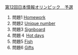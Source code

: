 [第12回日本情報オリンピック　予選](http://www.ioi-jp.org/joi/2012/2013-yo/index.html)

1. 問題1 [Homework](http://www.ioi-jp.org/joi/2012/2013-yo/2013-yo-t1/2013-yo-t1.html)
2. 問題2 [Unique number](http://www.ioi-jp.org/joi/2012/2013-yo/2013-yo-t2/2013-yo-t2.html)
3. 問題3 [Signboard](http://www.ioi-jp.org/joi/2012/2013-yo/2013-yo-t3/2013-yo-t3.html)
4. 問題４ [Hot days](http://www.ioi-jp.org/joi/2012/2013-yo/2013-yo-t4/2013-yo-t4.html)
5. 問題5 [Fish](http://www.ioi-jp.org/joi/2012/2013-yo/2013-yo-t5/2013-yo-t5.html)
6. 問題6 [Gifts](http://www.ioi-jp.org/joi/2012/2013-yo/2013-yo-t6/2013-yo-t6.html)
